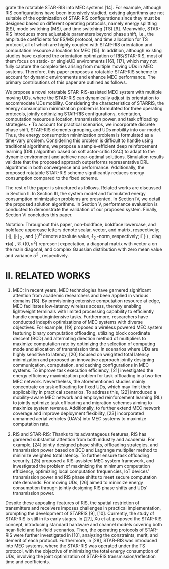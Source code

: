 grate the rotatable STAR-RIS into MEC systems [14]. For example, although RIS configurations have been intensively studied, existing algorithms are not suitable of the optimization of STAR-RIS configurations since they must be designed based on different operating protocols, namely energy splitting (ES), mode switching (MS), and time switching (TS) [9]. Meanwhile, STAR-RIS introduces more adjustable parameters beyond phase shift, i.e., the amplitude coefficients for ES/MS protocol, and time allocation for TS protocol, all of which are highly coupled with STAR-RIS orientation and computation resource allocation for MEC [15]. In addition, although existing studies have explored the orientation optimization of RIS/STAR-RIS, most of them focus on static- or singleUD environments [16], [17], which may not fully capture the complexities arising from multiple moving UDs in MEC systems. Therefore, this paper proposes a rotatable STAR-RIS scheme to account for dynamic environments and enhance MEC performance. The primary contributions of this paper are outlined as follows.  

We propose a novel rotatable STAR-RIS-assisted MEC system with multiple moving UDs, where the STAR-RIS can dynamically adjust its orientation to accommodate UDs mobility. Considering the characteristics of STARRIS, the energy consumption minimization problem is formulated for three operating protocols, jointly optimizing STAR-RIS configurations, orientation, computation resource allocation, transmission power, and task offloading strategies. • To account for practical scenarios, we incorporate discrete phase shift, STAR-RIS elements grouping, and UDs mobility into our model. Thus, the energy consumption minimization problem is formulated as a time-vary problem. Considering this problem is difficult to handle using traditional algorithms, we propose a sample-efficient deep reinforcement learning (DRL) algorithm based on soft actor-critic (SAC) to adapt to the dynamic environment and achieve near-optimal solutions. Simulation results validate that the proposed approach outperforms representative DRL algorithms in both convergence and performance. Additionally, the proposed rotatable STAR-RIS scheme significantly reduces energy consumption compared to the fixed scheme.  

The rest of the paper is structured as follows. Related works are discussed in Section II. In Section III, the system model and formulated energy consumption minimization problems are presented. In Section IV, we detail the proposed solution algorithms. In Section V, performance evaluation is conducted to demonstrate the validation of our proposed system. Finally, Section VI concludes this paper.  

Notation: Throughout this paper, non-boldface, boldface lowercase, and boldface uppercase letters denote scalar, vector, and matrix, respectively; $\left\| \cdot \right\| , \ \left\| \cdot \right\| _ { 2 }$ , and $( \cdot ) ^ { \mathrm { H } }$ denote absolute value, $\ell _ { 2 }$ -norm, respectively; $\mathbb { E } \left( \cdot \right)$ , diag $\mathbf { \tau } ( \mathbf { a } )$ , $\mathcal { C N } ( 0 , \sigma ^ { 2 } )$ represent expectation, a diagonal matrix with vector a on the main diagonal, and complex Gaussian distribution with zero mean value and variance $\sigma ^ { 2 }$ , respectively.  

# II. RELATED WORKS  

1) MEC: In recent years, MEC technologies have garnered significant attention from academic researchers and been applied in various domains [18]. By provisioning extensive computation resource at edge, MEC facilitates low-latency wireless access, thereby enabling lightweight terminals with limited processing capability to efficiently handle computingintensive tasks. Furthermore, researchers have conducted indepth optimizations of MEC systems with diverse objectives. For example, [19] proposed a wireless powered MEC system featuring binary computation offloading, utilizing block coordinate descent (BCD) and alternating direction method of multipliers to maximize computation rate by optimizing the selection of computing mode and allocation of transmission time. In scenarios where UDs are highly sensitive to latency, [20] focused on weighted total latency minimization and proposed an innovative approach jointly designing communication, computation, and caching configurations in MEC systems. To improve task execution efficiency, [21] investigated the energy efficiency maximization problem for task offloading in a two-tier MEC network. Nevertheless, the aforementioned studies mainly concentrate on task offloading for fixed UDs, which may limit their applicability in practical scenarios. To address this, [22] introduced a mobility-aware MEC network and employed reinforcement learning (RL) to jointly optimize task offloading and migration schemes aiming to maximize system revenue. Additionally, to further extend MEC network coverage and improve deployment flexibility, [23] incorporated unmanned aerial vehicles (UAVs) into MEC systems to maximize computation rate.  

2) RIS and STAR-RIS: Thanks to its advantageous features, RIS has garnered substantial attention from both industry and academia. For example, [24] jointly designed phase shifts, offloading strategies, and transmission power based on BCD and Lagrange multiplier method to minimize weighted total latency. To further ensure task offloading security, [25] proposed a RIS-assisted MEC system framework, and investigated the problem of maximizing the minimum computation efficiency, optimizing local computation frequencies, IoT devices’ transmission power and RIS phase shifts to meet secure computation rate demands. For moving UDs, [26] aimed to minimize energy consumption through jointly designing RIS phase shifts and UDs’ transmission power.  

Despite these appealing features of RIS, the spatial restriction of transmitters and receivers imposes challenges in practical implementation, prompting the development of STARRIS [9], [10]. Currently, the study of STAR-RIS is still in its early stages. In [27], Xu et al. proposed the STAR-RIS concept, introducing standard hardware and channel models covering both near-field and far-field scenarios. Then, the operating protocols of STAR-RIS were further investigated in [10], analyzing the constraints, merit, and demerit of each protocol. Furthermore, in [28], STAR-RIS was introduced into MEC systems, where the STAR-RIS was operated under the TS protocol, with the objective of minimizing the total energy consumption of UDs, involving the joint optimization of STAR-RIS transmission/reflection time and coefficients.  